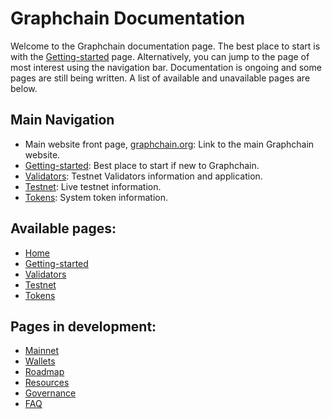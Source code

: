 # Graphchain Documentation
Welcome to the Graphchain documentation page. The best place to start is with the [Getting-started](getting-started.md) page. Alternatively, you can jump to the page of most interest using the navigation bar. Documentation is ongoing and some pages are still being written. A list of available and unavailable pages are below. 

## Main Navigation
- Main website front page, [graphchain.org](https://graphchain.org): Link to the main Graphchain website.
- [Getting-started](getting-started.md): Best place to start if new to Graphchain.
- [Validators](validators.md): Testnet Validators information and application.
- [Testnet](testnet.md): Live testnet information.
- [Tokens](tokens.md): System token information.


## Available pages:
- [Home](index.md)
- [Getting-started](getting-started.md)
- [Validators](validators.md)  
- [Testnet](testnet.md)
- [Tokens](tokens.md)


## Pages in development:
- [Mainnet](mainnet.md)  
- [Wallets](wallets.md)
- [Roadmap](roadmap.md)
- [Resources](resources.md)
- [Governance](governance.md)
- [FAQ](faq.md)